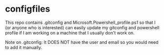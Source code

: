 # configfiles
This repo contains .gitconfig and Microsoft.Powershell_profile.ps1 so that I (or anyone who is interested) can easily update my gitconfig and powershell profile if I am working on a machine that I usually don't work on.

Note on .gitconfig: It DOES NOT have the user and email so you would need to add it manually.

